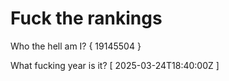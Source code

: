 # Fuck the rankings

Who the hell am I?
{ 19145504 }

What fucking year is it?
[ 2025-03-24T18:40:00Z ]
